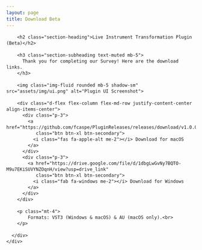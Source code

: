 ```yaml
---
layout: page
title: Download Beta
---
```


<section class="page-section">
  <div class="container">
    <div class="row">
      <div class="col-lg-12 text-center">
        
        <h2 class="section-heading">Live Instrument Transformation Plugin (Beta)</h2>
        
        <h3 class="section-subheading text-muted mb-5">
          Thank you for completing our Survey! Here are the download links.
        </h3>
        
        <img class="img-fluid rounded mb-5 shadow-sm" src="assets/img/ui.png" alt="Plugin UI Screenshot">
        
        <div class="d-flex flex-column flex-md-row justify-content-center align-items-center">
          <div class="p-3">
            <a href="https://github.com/fcaspe/PluginReleases/releases/download/v1.0.0/MinifusionLive_macos_arm64_v1.0.0.pkg"
               class="btn btn-xl btn-secondary">
              <i class="fas fa-apple-alt me-2"></i> Download for macOS
            </a>
          </div>
          <div class="p-3">
            <a href="https://drive.google.com/file/d/1dbgLwGvNy7BQTO-M9u7EKiSUVYNZOqnH/view?usp=drive_link"
               class="btn btn-xl btn-secondary">
              <i class="fab fa-windows me-2"></i> Download for Windows
            </a>
          </div>
        </div>

        <p class="mt-4">
            Formats: VST3 (Windows & macOS) & AU (macOS only).<br>
        </p>
        
      </div>
    </div>
  </div>
</section>